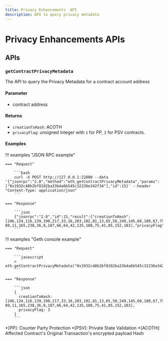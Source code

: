 ```yaml
---
title: Privacy Enhancements  API
description: API to query privacy metadata
---
```


# Privacy Enhancements  APIs

## APIs

### `getContractPrivacyMetadata`

The API to query the Privacy Metadata for a contract account address

#### Parameter

* contract address

#### Returns

* `creationTxHash`: ACOTH
* `privacyFlag`: unsigned integer with `1` for PP, `3` for PSV contracts.

#### Examples

!!! examples "JSON RPC example"

    === "Request"

        ```bash
        curl -X POST http://127.0.0.1:22000 --data '{"jsonrpc":"2.0","method":"eth_getContractPrivacyMetadata","params":["0x1932c48b2bf8102ba33b4a6b545c32236e342f34"],"id":15}' --header "Content-Type: application/json"
        ```

    === "Response"

        ```json
        {"jsonrpc":"2.0","id":15,"result":{"creationTxHash": [246,124,116,139,190,217,33,16,203,102,81,13,65,58,249,145,68,180,67,79,163,37,119,27,99,35,247,240,12,53,25,45,47,134,16,118,246,128,97,237,45,50,79,97,78,221,47,1 89,11,165,238,36,8,187,66,64,42,135,108,75,41,85,152,183],"privacyFlag":3}}
        ```

!!! examples "Geth console example"

    === "Request"

        ```javascript
        > eth.getContractPrivacyMetadata("0x1932c48b2bf8102ba33b4a6b545c32236e342f34");
        ```

    === "Response"

        ```json
        {
          creationTxHash: [246,124,116,139,190,217,33,16,203,102,81,13,65,58,249,145,68,180,67,79,163,37,119,27,99,35,247,240,12,53,25,45,47,134,16,118,246,128,97,237,45,50,79,97,78,221,47,1 89,11,165,238,36,8,187,66,64,42,135,108,75,41,85,152,183],
          privacyFlag: 3
        }
        ```

*[PP]: Counter Party Protection
*[PSV]: Private State Validation
*[ACOTH]: Affected Contract's Original Transaction's encrypted payload Hash
